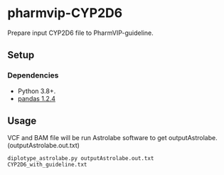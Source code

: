 # pharmvip-CYP2D6

Prepare input CYP2D6 file to PharmVIP-guideline.

## Setup

### Dependencies
*   Python 3.8+.
*   [pandas 1.2.4](https://pandas.pydata.org/)

## Usage 

VCF and BAM file will be run Astrolabe software to get outputAstrolabe. (outputAstrolabe.out.txt)
```shell
diplotype_astrolabe.py outputAstrolabe.out.txt CYP2D6_with_guideline.txt
```
